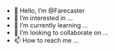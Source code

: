 - 👋 Hello, I’m @Farecaster
- 👀 I’m interested in ...
- 🌱 I’m currently learning ...
- 💞️ I’m looking to collaborate on ...
- 📫 How to reach me ...

<!---
Farecaster/Farecaster is a ✨ special ✨ repository because its `README.md` (this file) appears on your GitHub profile.
You can click the Preview link to take a look at your changes.
--->
